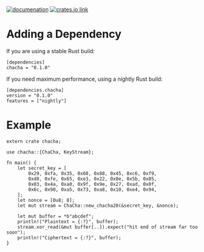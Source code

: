 
[![documenation](https://docs.rs/chacha/badge.svg)](https://docs.rs/chacha/)
[![crates.io link](https://img.shields.io/crates/v/chacha.svg)](https://crates.io/crates/chacha)

# Adding a Dependency

If you are using a stable Rust build:

    [dependencies]
    chacha = "0.1.0"

If you need maximum performance, using a nightly Rust build:

    [dependencies.chacha]
    version = "0.1.0"
    features = ["nightly"]


# Example

    extern crate chacha;

    use chacha::{ChaCha, KeyStream};

    fn main() {
        let secret_key = [
            0x29, 0xfa, 0x35, 0x60, 0x88, 0x45, 0xc6, 0xf9, 
            0xd8, 0xfe, 0x65, 0xe3, 0x22, 0x0e, 0x5b, 0x05, 
            0x03, 0x4a, 0xa0, 0x9f, 0x9e, 0x27, 0xad, 0x0f, 
            0x6c, 0x90, 0xa5, 0x73, 0xa8, 0x10, 0xe4, 0x94, 
        ];
        let nonce = [0u8; 8];
        let mut stream = ChaCha::new_chacha20(&secret_key, &nonce);

        let mut buffer = *b"abcdef";
        println!("Plaintext = {:?}", buffer);
        stream.xor_read(&mut buffer[..]).expect("hit end of stream far too soon");
        println!("Ciphertext = {:?}", buffer);
    }
